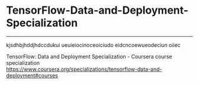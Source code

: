 # TensorFlow-Data-and-Deployment-Specialization
*************************************************************

kjsdhbjhddjhdccdukui
ueuieiocinoceoiciudo
eidcncoewueodeciun
oiiec


TensorFlow: Data and Deployment Specialization - Coursera course specialization   
https://www.coursera.org/specializations/tensorflow-data-and-deployment#courses


